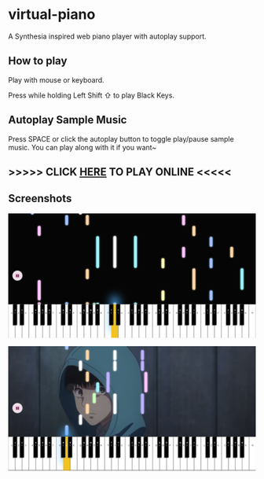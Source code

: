 # virtual-piano

A Synthesia inspired web piano player with autoplay support.

## How to play

Play with mouse or keyboard.

Press while holding Left Shift ⇧ to play Black Keys.

## Autoplay Sample Music

Press SPACE or click the autoplay button to toggle play/pause sample music. You can play along with it if you want~

## >>>>> CLICK [HERE](https://takosenpai2687.github.io/virtual-piano/) TO PLAY ONLINE <<<<<

## Screenshots

![Screenshot](res/screenshot_1.png)

![Screenshot](res/screenshot_2.jpg)

